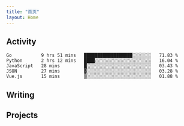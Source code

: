 ```yaml
---
title: "首页"
layout: Home
---
```


## Activity
<!--START_SECTION:waka-->
```text
Go           9 hrs 51 mins   ██████████████████░░░░░░░   71.83 % 
Python       2 hrs 12 mins   ████░░░░░░░░░░░░░░░░░░░░░   16.04 % 
JavaScript   28 mins         █░░░░░░░░░░░░░░░░░░░░░░░░   03.43 % 
JSON         27 mins         ▓░░░░░░░░░░░░░░░░░░░░░░░░   03.28 % 
Vue.js       15 mins         ▒░░░░░░░░░░░░░░░░░░░░░░░░   01.88 % 
```
<!--END_SECTION:waka-->

## Writing
<PindedPosts />

## Projects
<Projects />
